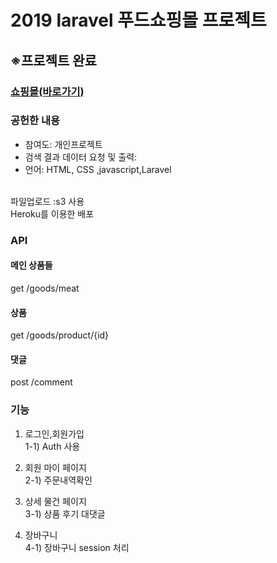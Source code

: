 # 2019 laravel 푸드쇼핑몰 프로젝트
<h2>※프로젝트 완료</h2>
<h3><a href ="https://shoppingmaie.herokuapp.com/">쇼핑몰(바로가기)</a></h3>
<h3>공헌한 내용</h3>
<ul>
  <li>참여도: 개인프로젝트</li>
  <li>검색 결과 데이터 요청 및 출력:</li>
  <li>언어: HTML, CSS ,javascript,Laravel</li>
</ul>
<br>
파일업로드 :s3 사용<br>
Heroku를 이용한 배포
<br>
<h3>API</h3>
<h4>메인 상품들</h4>
get /goods/meat<br>
<h4>상품</h4>
get /goods/product/{id}<br>

<h4>댓글</h4>
post /comment<br>

<h3>기능</h3>

1. 로그인,회원가입<br>
  1-1) Auth 사용<br>
  
2. 회원 마이 페이지<br>
  2-1) 주문내역확인<br>

3. 상세 물건 페이지<br>
  3-1) 상품 후기 대댓글<br>

4. 장바구니<br>
  4-1) 장바구니 session 처리<br>



